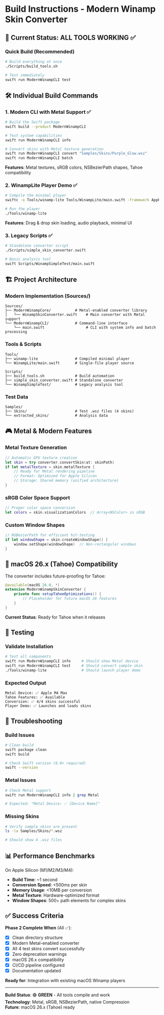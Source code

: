 # Build Instructions - Modern Winamp Skin Converter

## 🎯 Current Status: ALL TOOLS WORKING ✅

### Quick Build (Recommended)
```bash
# Build everything at once
./Scripts/build_tools.sh

# Test immediately 
swift run ModernWinampCLI test
```

## 🛠️ Individual Build Commands

### 1. Modern CLI with Metal Support ✅
```bash
# Build the Swift package
swift build --product ModernWinampCLI

# Test system capabilities
swift run ModernWinampCLI info

# Convert skins with Metal texture generation
swift run ModernWinampCLI convert "Samples/Skins/Purple_Glow.wsz"
swift run ModernWinampCLI batch
```

**Features**: Metal textures, sRGB colors, NSBezierPath shapes, Tahoe compatibility

### 2. WinampLite Player Demo ✅  
```bash
# Compile the minimal player
swiftc -o Tools/winamp-lite Tools/WinampLite/main.swift -framework AppKit -framework AVFoundation

# Run the player
./Tools/winamp-lite
```

**Features**: Drag & drop skin loading, audio playback, minimal UI

### 3. Legacy Scripts ✅
```bash
# Standalone converter script
./Scripts/simple_skin_converter.swift

# Basic analysis tool
swift Scripts/WinampSimpleTest/main.swift
```

## 🏗️ Project Architecture

### Modern Implementation (Sources/)
```
Sources/
├── ModernWinampCore/           # Metal-enabled converter library
│   └── WinampSkinConverter.swift    # Main converter with Metal support
└── ModernWinampCLI/            # Command-line interface  
    └── main.swift                   # CLI with system info and batch processing
```

### Tools & Scripts
```
Tools/
├── winamp-lite                 # Compiled minimal player
└── WinampLite/main.swift       # Single-file player source

Scripts/  
├── build_tools.sh              # Build automation
├── simple_skin_converter.swift # Standalone converter
└── WinampSimpleTest/           # Legacy analysis tool
```

### Test Data
```
Samples/
├── Skins/                      # Test .wsz files (4 skins)
└── extracted_skins/            # Analysis data
```

## 🎮 Metal & Modern Features

### Metal Texture Generation
```swift
// Automatic GPU texture creation
let skin = try converter.convertSkin(at: skinPath)
if let metalTexture = skin.metalTexture {
    // Ready for Metal rendering pipeline
    // Format: Optimized for Apple Silicon
    // Storage: Shared memory (unified architecture)
}
```

### sRGB Color Space Support
```swift
// Proper color space conversion
let colors = skin.visualizationColors  // Array<NSColor> in sRGB
```

### Custom Window Shapes
```swift
// NSBezierPath for efficient hit-testing
if let windowShape = skin.createWindowShape() {
    window.setShape(windowShape)  // Non-rectangular windows
}
```

## 🔮 macOS 26.x (Tahoe) Compatibility

The converter includes future-proofing for Tahoe:

```swift
@available(macOS 26.0, *)
extension ModernWinampSkinConverter {
    private func setupTahoeOptimizations() {
        // Placeholder for future macOS 26 features
    }
}
```

**Current Status**: Ready for Tahoe when it releases

## 🧪 Testing

### Validate Installation
```bash
# Test all components
swift run ModernWinampCLI info     # Should show Metal device
swift run ModernWinampCLI test     # Should convert sample skin
./Tools/winamp-lite                # Should launch player demo
```

### Expected Output
```
Metal Device: ✅ Apple M4 Max
Tahoe Features: ✅ Available  
Conversion: ✅ 4/4 skins successful
Player Demo: ✅ Launches and loads skins
```

## 🐛 Troubleshooting

### Build Issues
```bash
# Clean build
swift package clean
swift build

# Check Swift version (6.0+ required)
swift --version
```

### Metal Issues
```bash
# Check Metal support
swift run ModernWinampCLI info | grep Metal

# Expected: "Metal Device: ✅ [Device Name]"
```

### Missing Skins
```bash
# Verify sample skins are present
ls -la Samples/Skins/*.wsz

# Should show 4 .wsz files
```

## 📊 Performance Benchmarks

On Apple Silicon (M1/M2/M3/M4):
- **Build Time**: ~1 second
- **Conversion Speed**: <500ms per skin
- **Memory Usage**: <10MB per conversion
- **Metal Texture**: Hardware-optimized format
- **Window Shapes**: 500+ path elements for complex skins

## ✅ Success Criteria

**Phase 2 Complete When** (All ✅):
- [x] Clean directory structure
- [x] Modern Metal-enabled converter  
- [x] All 4 test skins convert successfully
- [x] Zero deprecation warnings
- [x] macOS 26.x compatibility  
- [x] CI/CD pipeline configured
- [x] Documentation updated

**Ready for**: Integration with existing macOS Winamp players

---

**Build Status**: 🟢 **GREEN** - All tools compile and work  
**Technology**: Metal, sRGB, NSBezierPath, native Compression  
**Future**: macOS 26.x (Tahoe) ready
